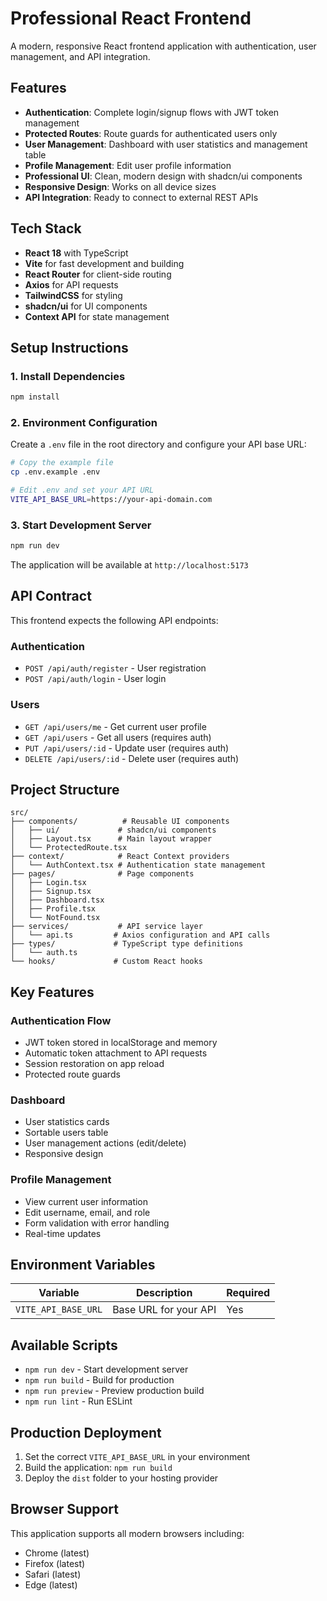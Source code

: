# Professional React Frontend

A modern, responsive React frontend application with authentication, user management, and API integration.

## Features

- **Authentication**: Complete login/signup flows with JWT token management
- **Protected Routes**: Route guards for authenticated users only
- **User Management**: Dashboard with user statistics and management table
- **Profile Management**: Edit user profile information
- **Professional UI**: Clean, modern design with shadcn/ui components
- **Responsive Design**: Works on all device sizes
- **API Integration**: Ready to connect to external REST APIs

## Tech Stack

- **React 18** with TypeScript
- **Vite** for fast development and building
- **React Router** for client-side routing
- **Axios** for API requests
- **TailwindCSS** for styling
- **shadcn/ui** for UI components
- **Context API** for state management

## Setup Instructions

### 1. Install Dependencies

```bash
npm install
```

### 2. Environment Configuration

Create a `.env` file in the root directory and configure your API base URL:

```bash
# Copy the example file
cp .env.example .env

# Edit .env and set your API URL
VITE_API_BASE_URL=https://your-api-domain.com
```

### 3. Start Development Server

```bash
npm run dev
```

The application will be available at `http://localhost:5173`

## API Contract

This frontend expects the following API endpoints:

### Authentication
- `POST /api/auth/register` - User registration
- `POST /api/auth/login` - User login

### Users
- `GET /api/users/me` - Get current user profile
- `GET /api/users` - Get all users (requires auth)
- `PUT /api/users/:id` - Update user (requires auth)
- `DELETE /api/users/:id` - Delete user (requires auth)

## Project Structure

```
src/
├── components/          # Reusable UI components
│   ├── ui/             # shadcn/ui components
│   ├── Layout.tsx      # Main layout wrapper
│   └── ProtectedRoute.tsx
├── context/            # React Context providers
│   └── AuthContext.tsx # Authentication state management
├── pages/              # Page components
│   ├── Login.tsx
│   ├── Signup.tsx
│   ├── Dashboard.tsx
│   ├── Profile.tsx
│   └── NotFound.tsx
├── services/           # API service layer
│   └── api.ts         # Axios configuration and API calls
├── types/             # TypeScript type definitions
│   └── auth.ts
└── hooks/             # Custom React hooks
```

## Key Features

### Authentication Flow
- JWT token stored in localStorage and memory
- Automatic token attachment to API requests
- Session restoration on app reload
- Protected route guards

### Dashboard
- User statistics cards
- Sortable users table
- User management actions (edit/delete)
- Responsive design

### Profile Management
- View current user information
- Edit username, email, and role
- Form validation with error handling
- Real-time updates

## Environment Variables

| Variable | Description | Required |
|----------|-------------|----------|
| `VITE_API_BASE_URL` | Base URL for your API | Yes |

## Available Scripts

- `npm run dev` - Start development server
- `npm run build` - Build for production
- `npm run preview` - Preview production build
- `npm run lint` - Run ESLint

## Production Deployment

1. Set the correct `VITE_API_BASE_URL` in your environment
2. Build the application: `npm run build`
3. Deploy the `dist` folder to your hosting provider

## Browser Support

This application supports all modern browsers including:
- Chrome (latest)
- Firefox (latest)
- Safari (latest)
- Edge (latest)